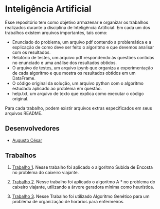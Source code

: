 # Inteligência Artificial

Esse repositório tem como objetivo armazenar e organizar os trabalhos realizados durante a disciplina de Inteligência Artificial. Em cada um dos trabalhos existem arquivos importantes, tais como:

- Enunciado do problema, um arquivo pdf contendo a problemática e a explicação de como deve ser feito o algoritmo e que devemos analisar com os resultados.
- Relatório de testes, um arquivo pdf respondendo às questões contidas no enunciado e uma análise dos resultados obtidos.
- O arquivo de testes, um arquivo ipynb que organiza a experimentação de cada algoritmo e que mostra os resultados obtidos em um DataFrame.
- O código original da solução, um arquivo python com o algoritmo estudado aplicado ao problema em questão.
- help.txt, um arquivo de texto que explica como executar o código original.

Para cada trabalho, podem existir arquivos extras especificados em seus arquivos README.

## Desenvolvedores

- [Augusto César](https://github.com/augustces)

## Trabalhos

1. [Trabalho 1](https://github.com/augustces/InteligenciaArtificial-UFC/tree/main/Trabalho%201). Nesse trabalho foi aplicado o algoritmo Subida de Encosta no problema do caixeiro viajante.

2. [Trabalho 2](https://github.com/augustces/InteligenciaArtificial-UFC/tree/main/Trabalho%202). Nesse trabalho foi aplicado o algoritmo A \* no problema do caixeiro viajante, utilizando a árvore geradora mínima como heurística.

3. [Trabalho 3](https://github.com/augustces/InteligenciaArtificial-UFC/tree/main/Trabalho%203). Nesse Trabalho foi utilizado Algoritmo Genético para um problema de organização de horários para enfermeiros.
